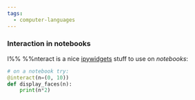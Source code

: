 ```yaml
---
tags:
  - computer-languages
---
```

### Interaction in notebooks  
I%%  %%nteract is a nice [ipywidgets](https://ipywidgets.readthedocs.io/en/stable/) stuff to use on *notebooks*:
```python
# on a notebook try:
@interact(n=(0, 10))
def display_faces(n):
	print(n*2)
```

